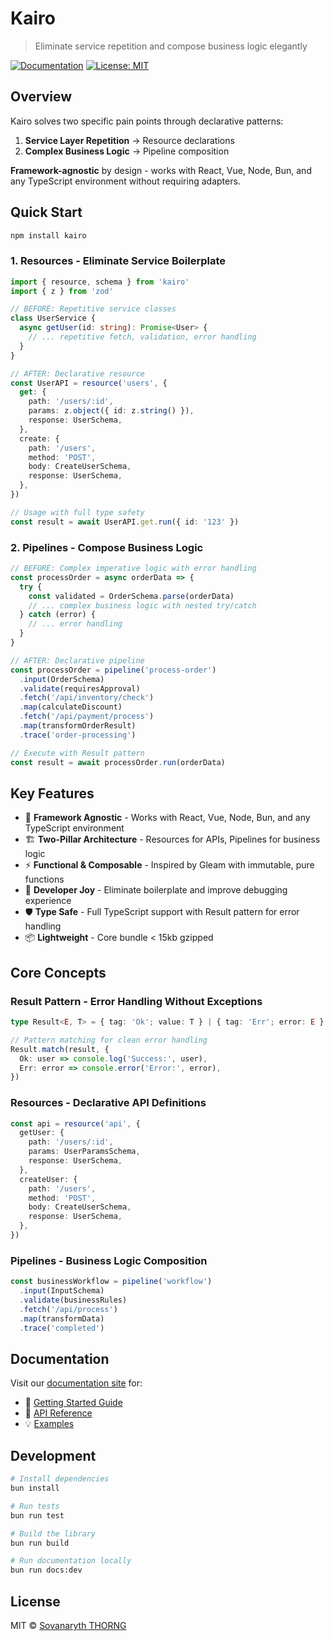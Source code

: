 # Kairo

> Eliminate service repetition and compose business logic elegantly

[![Documentation](https://img.shields.io/badge/docs-vitepress-blue)](https://sovanaryththorng.github.io/kairo/)
[![License: MIT](https://img.shields.io/badge/License-MIT-yellow.svg)](https://opensource.org/licenses/MIT)

## Overview

Kairo solves two specific pain points through declarative patterns:

1. **Service Layer Repetition** → Resource declarations
2. **Complex Business Logic** → Pipeline composition

**Framework-agnostic** by design - works with React, Vue, Node, Bun, and any TypeScript environment without requiring adapters.

## Quick Start

```bash
npm install kairo
```

### 1. Resources - Eliminate Service Boilerplate

```typescript
import { resource, schema } from 'kairo'
import { z } from 'zod'

// BEFORE: Repetitive service classes
class UserService {
  async getUser(id: string): Promise<User> {
    // ... repetitive fetch, validation, error handling
  }
}

// AFTER: Declarative resource
const UserAPI = resource('users', {
  get: {
    path: '/users/:id',
    params: z.object({ id: z.string() }),
    response: UserSchema,
  },
  create: {
    path: '/users',
    method: 'POST',
    body: CreateUserSchema,
    response: UserSchema,
  },
})

// Usage with full type safety
const result = await UserAPI.get.run({ id: '123' })
```

### 2. Pipelines - Compose Business Logic

```typescript
// BEFORE: Complex imperative logic with error handling
const processOrder = async orderData => {
  try {
    const validated = OrderSchema.parse(orderData)
    // ... complex business logic with nested try/catch
  } catch (error) {
    // ... error handling
  }
}

// AFTER: Declarative pipeline
const processOrder = pipeline('process-order')
  .input(OrderSchema)
  .validate(requiresApproval)
  .fetch('/api/inventory/check')
  .map(calculateDiscount)
  .fetch('/api/payment/process')
  .map(transformOrderResult)
  .trace('order-processing')

// Execute with Result pattern
const result = await processOrder.run(orderData)
```

## Key Features

- 🔧 **Framework Agnostic** - Works with React, Vue, Node, Bun, and any TypeScript environment
- 🏗️ **Two-Pillar Architecture** - Resources for APIs, Pipelines for business logic
- ⚡ **Functional & Composable** - Inspired by Gleam with immutable, pure functions
- 🎯 **Developer Joy** - Eliminate boilerplate and improve debugging experience
- 🛡️ **Type Safe** - Full TypeScript support with Result pattern for error handling
- 📦 **Lightweight** - Core bundle < 15kb gzipped

## Core Concepts

### Result Pattern - Error Handling Without Exceptions

```typescript
type Result<E, T> = { tag: 'Ok'; value: T } | { tag: 'Err'; error: E }

// Pattern matching for clean error handling
Result.match(result, {
  Ok: user => console.log('Success:', user),
  Err: error => console.error('Error:', error),
})
```

### Resources - Declarative API Definitions

```typescript
const api = resource('api', {
  getUser: {
    path: '/users/:id',
    params: UserParamsSchema,
    response: UserSchema,
  },
  createUser: {
    path: '/users',
    method: 'POST',
    body: CreateUserSchema,
    response: UserSchema,
  },
})
```

### Pipelines - Business Logic Composition

```typescript
const businessWorkflow = pipeline('workflow')
  .input(InputSchema)
  .validate(businessRules)
  .fetch('/api/process')
  .map(transformData)
  .trace('completed')
```

## Documentation

Visit our [documentation site](https://sovanaryththorng.github.io/kairo/) for:

- 📖 [Getting Started Guide](https://sovanaryththorng.github.io/kairo/guide/getting-started)
- 🔧 [API Reference](https://sovanaryththorng.github.io/kairo/api/)
- 💡 [Examples](https://sovanaryththorng.github.io/kairo/examples/)

## Development

```bash
# Install dependencies
bun install

# Run tests
bun run test

# Build the library
bun run build

# Run documentation locally
bun run docs:dev
```

## License

MIT © [Sovanaryth THORNG](https://github.com/sovanaryththorng)
